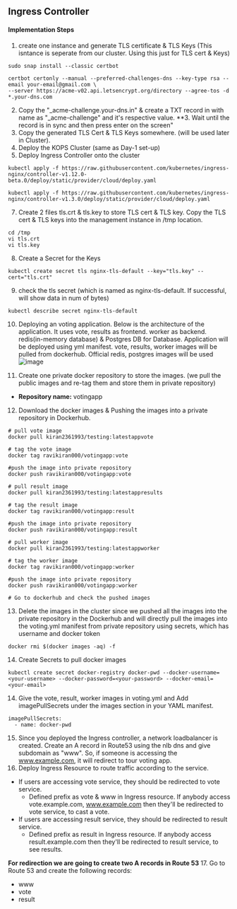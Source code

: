 ## Ingress Controller

#### Implementation Steps
1. create one instance and generate TLS certificate & TLS Keys (This isntance is seperate from our cluster. Using this just for TLS cert & Keys)
```
sudo snap install --classic certbot

certbot certonly --manual --preferred-challenges-dns --key-type rsa --email your-email@gmail.com \
--server https://acme-v02.api.letsencrypt.org/directory --agree-tos -d *.your-dns.com
```
2. Copy the "_acme-challenge.your-dns.in" & create a TXT record in with name as "_acme-challenge" and it's respective value.
**3. Wait until the record is in sync and then press enter on the screen"
4. Copy the generated TLS Cert & TLS Keys somewhere. (will be used later in Cluster).
5. Deploy the KOPS Cluster (same as Day-1 set-up)
6. Deploy Ingress Controller onto the cluster
```
kubectl apply -f https://raw.githubusercontent.com/kubernetes/ingress-nginx/controller-v1.12.0-beta.0/deploy/static/provider/cloud/deploy.yaml

kubectl apply -f https://raw.githubusercontent.com/kubernetes/ingress-nginx/controller-v1.3.0/deploy/static/provider/cloud/deploy.yaml
```
7. Create 2 files tls.crt & tls.key to store TLS cert & TLS key. Copy the TLS cert & TLS keys into the management instance in /tmp location.
```
cd /tmp
vi tls.crt
vi tls.key
```
8. Create a Secret for the Keys
```
kubectl create secret tls nginx-tls-default --key="tls.key" --cert="tls.crt"
```
9. check the tls secret (which is named as nginx-tls-default. If successful, will show data in num of bytes)
```
kubectl describe secret nginx-tls-default
```
10. Deploying an voting application. Below is the architecture of the application. It uses vote, results as frontend. worker as backend. redis(in-memory database) & Postgres DB for Database. Application will be deployed using yml manifest. vote, results, worker images will be pulled from dockerhub. Official redis, postgres images will be used
![image](https://github.com/user-attachments/assets/05d6f5fe-4197-4bbe-83fd-cc5201183744)

11. Create one private docker repository to store the images. (we pull the public images and re-tag them and store them in private repository)
  - **Repository name:** votingapp
12. Download the docker images & Pushing the images into a private repository in Dockerhub.
```
# pull vote image
docker pull kiran2361993/testing:latestappvote

# tag the vote image
docker tag ravikiran000/votingapp:vote

#push the image into private repository
docker push ravikiran000/votingapp:vote

# pull result image
docker pull kiran2361993/testing:latestappresults

# tag the result image
docker tag ravikiran000/votingapp:result

#push the image into private repository
docker push ravikiran000/votingapp:result

# pull worker image
docker pull kiran2361993/testing:latestappworker

# tag the worker image
docker tag ravikiran000/votingapp:worker

#push the image into private repository
docker push ravikiran000/votingapp:worker

# Go to dockerhub and check the pushed images
```
13. Delete the images in the cluster since we pushed all the images into the private repository in the Dockerhub and will directly pull the images into the voting.yml manifest from private repository using secrets, which has username and docker token
```
docker rmi $(docker images -aq) -f
```
14. Create Secrets to pull docker images
```
kubectl create secret docker-registry docker-pwd --docker-username=<your-username> --docker-password=<your-password> --docker-email=<your-email>
```
14. Give the vote, result, worker images in voting.yml and Add imagePullSecrets under the images section in your YAML manifest.
```
imagePullSecrets:
  - name: docker-pwd
```
15. Since you deployed the Ingress controller, a network loadbalancer is created. Create an A record in Route53 using the nlb dns and give subdomain as "www". So, if someone is accessing the www.example.com, it will redirect to tour voting app.
16. Deploy Ingress Resource to route traffic according to the service.
  - If users are accessing vote service, they should be redirected to vote service.
       - Defined prefix as vote & www in Ingress resource. If anybody access vote.example.com, www.example.com then they'll be redirected to vote service, to cast a vote.
  - If users are accessing result service, they should be redirected to result service.
       - Defined prefix as result in Ingress resource. If anybody access result.example.com then they'll be redirected to result service, to see results.
   
  **For redirection we are going to create two A records in Route 53** 
17. Go to Route 53 and create the following records:
- www
- vote
- result
